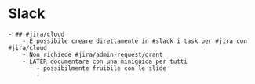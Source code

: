 # Slack
	- ## #jira/cloud
		- É possibile creare direttamente in #slack i task per #jira con #jira/cloud
		- Non richiede #jira/admin-request/grant
		- LATER documentare con una miniguida per tutti
			- possibilmente fruibile con le slide
			-